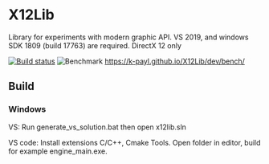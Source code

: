 # X12Lib
Library for experiments with modern graphic API. VS 2019, and windows SDK 1809 (build 17763) are required.
DirectX 12 only

[![Build status](https://ci.appveyor.com/api/projects/status/cyhlpnavp2su9440?svg=true)](https://ci.appveyor.com/project/k-payl/x12lib)
![Benchmark](https://github.com/k-payl/X12Lib/workflows/Benchmark/badge.svg?branch=master)
https://k-payl.github.io/X12Lib/dev/bench/

## Build
### Windows
VS: Run generate_vs_solution.bat then open x12lib.sln

VS code: Install extensions C/C++, Cmake Tools. Open folder in editor, build for example engine_main.exe.
